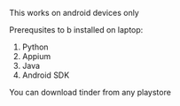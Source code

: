
This works on android devices only

Prerequsites to b installed on laptop: 
1. Python
2. Appium
3. Java 
4. Android SDK

You can download tinder from any playstore

